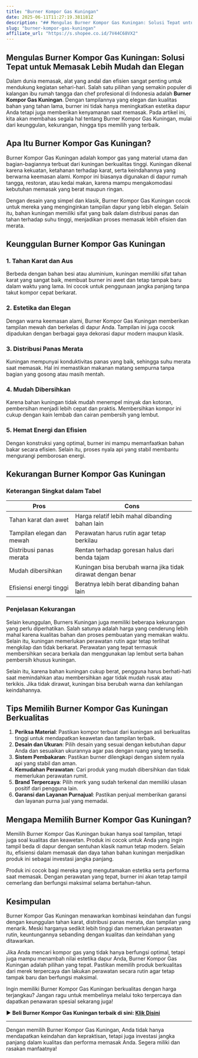 ```yaml
---
title: "Burner Kompor Gas Kuningan"
date: 2025-06-11T11:27:19.381181Z
description: "## Mengulas Burner Kompor Gas Kuningan: Solusi Tepat untuk Memasak Lebih Mudah dan Elegan..."
slug: "burner-kompor-gas-kuningan"
affiliate_url: "https://s.shopee.co.id/7V44C68VX2"
---
```

## Mengulas Burner Kompor Gas Kuningan: Solusi Tepat untuk Memasak Lebih Mudah dan Elegan

Dalam dunia memasak, alat yang andal dan efisien sangat penting untuk mendukung kegiatan sehari-hari. Salah satu pilihan yang semakin populer di kalangan ibu rumah tangga dan chef profesional di Indonesia adalah **Burner Kompor Gas Kuningan**. Dengan tampilannya yang elegan dan kualitas bahan yang tahan lama, burner ini tidak hanya meningkatkan estetika dapur Anda tetapi juga memberikan kenyamanan saat memasak. Pada artikel ini, kita akan membahas segala hal tentang Burner Kompor Gas Kuningan, mulai dari keunggulan, kekurangan, hingga tips memilih yang terbaik.

## Apa Itu Burner Kompor Gas Kuningan?

Burner Kompor Gas Kuningan adalah kompor gas yang material utama dan bagian-bagiannya terbuat dari kuningan berkualitas tinggi. Kuningan dikenal karena kekuatan, ketahanan terhadap karat, serta keindahannya yang berwarna keemasan alami. Kompor ini biasanya digunakan di dapur rumah tangga, restoran, atau kedai makan, karena mampu mengakomodasi kebutuhan memasak yang berat maupun ringan.

Dengan desain yang simpel dan klasik, Burner Kompor Gas Kuningan cocok untuk mereka yang menginginkan tampilan dapur yang lebih elegan. Selain itu, bahan kuningan memiliki sifat yang baik dalam distribusi panas dan tahan terhadap suhu tinggi, menjadikan proses memasak lebih efisien dan merata.

## Keunggulan Burner Kompor Gas Kuningan

### 1. Tahan Karat dan Aus

Berbeda dengan bahan besi atau aluminium, kuningan memiliki sifat tahan karat yang sangat baik, membuat burner ini awet dan tetap tampak baru dalam waktu yang lama. Ini cocok untuk penggunaan jangka panjang tanpa takut kompor cepat berkarat.

### 2. Estetika dan Elegan

Dengan warna keemasan alami, Burner Kompor Gas Kuningan memberikan tampilan mewah dan berkelas di dapur Anda. Tampilan ini juga cocok dipadukan dengan berbagai gaya dekorasi dapur modern maupun klasik.

### 3. Distribusi Panas Merata

Kuningan mempunyai konduktivitas panas yang baik, sehingga suhu merata saat memasak. Hal ini memastikan makanan matang sempurna tanpa bagian yang gosong atau masih mentah.

### 4. Mudah Dibersihkan

Karena bahan kuningan tidak mudah menempel minyak dan kotoran, pembersihan menjadi lebih cepat dan praktis. Membersihkan kompor ini cukup dengan kain lembab dan cairan pembersih yang lembut.

### 5. Hemat Energi dan Efisien

Dengan konstruksi yang optimal, burner ini mampu memanfaatkan bahan bakar secara efisien. Selain itu, proses nyala api yang stabil membantu mengurangi pemborosan energi.

## Kekurangan Burner Kompor Gas Kuningan

### Keterangan Singkat dalam Tabel

| **Pros** | **Cons** |
|--------------|--------------|
| Tahan karat dan awet | Harga relatif lebih mahal dibanding bahan lain |
| Tampilan elegan dan mewah | Perawatan harus rutin agar tetap berkilau |
| Distribusi panas merata | Rentan terhadap goresan halus dari benda tajam |
| Mudah dibersihkan | Kuningan bisa berubah warna jika tidak dirawat dengan benar |
| Efisiensi energi tinggi | Beratnya lebih berat dibanding bahan lain |

### Penjelasan Kekurangan

Selain keunggulan, Burners Kuningan juga memiliki beberapa kekurangan yang perlu diperhatikan. Salah satunya adalah harga yang cenderung lebih mahal karena kualitas bahan dan proses pembuatan yang memakan waktu. Selain itu, kuningan memerlukan perawatan rutin agar tetap terlihat mengkilap dan tidak berkarat. Perawatan yang tepat termasuk membersihkan secara berkala dan menggunakan lap lembut serta bahan pembersih khusus kuningan.

Selain itu, karena bahan kuningan cukup berat, pengguna harus berhati-hati saat memindahkan atau membersihkan agar tidak mudah rusak atau terkikis. Jika tidak dirawat, kuningan bisa berubah warna dan kehilangan keindahannya.

## Tips Memilih Burner Kompor Gas Kuningan Berkualitas

1. **Periksa Material**: Pastikan kompor terbuat dari kuningan asli berkualitas tinggi untuk mendapatkan keawetan dan tampilan terbaik.
2. **Desain dan Ukuran**: Pilih desain yang sesuai dengan kebutuhan dapur Anda dan sesuaikan ukurannya agar pas dengan ruang yang tersedia.
3. **Sistem Pembakaran**: Pastikan burner dilengkapi dengan sistem nyala api yang stabil dan aman.
4. **Kemudahan Perawatan**: Cari produk yang mudah dibersihkan dan tidak memerlukan perawatan rumit.
5. **Brand Terpercaya**: Pilih merk yang sudah terkenal dan memiliki ulasan positif dari pengguna lain.
6. **Garansi dan Layanan Purnajual**: Pastikan penjual memberikan garansi dan layanan purna jual yang memadai.

## Mengapa Memilih Burner Kompor Gas Kuningan?

Memilih Burner Kompor Gas Kuningan bukan hanya soal tampilan, tetapi juga soal kualitas dan keawetan. Produk ini cocok untuk Anda yang ingin tampil beda di dapur dengan sentuhan klasik namun tetap modern. Selain itu, efisiensi dalam memasak dan daya tahan bahan kuningan menjadikan produk ini sebagai investasi jangka panjang.

Produk ini cocok bagi mereka yang mengutamakan estetika serta performa saat memasak. Dengan perawatan yang tepat, burner ini akan tetap tampil cemerlang dan berfungsi maksimal selama bertahun-tahun.

## Kesimpulan

Burner Kompor Gas Kuningan menawarkan kombinasi keindahan dan fungsi dengan keunggulan tahan karat, distribusi panas merata, dan tampilan yang menarik. Meski harganya sedikit lebih tinggi dan memerlukan perawatan rutin, keuntungannya sebanding dengan kualitas dan keindahan yang ditawarkan.

Jika Anda mencari kompor gas yang tidak hanya berfungsi optimal, tetapi juga mampu menambah nilai estetika dapur Anda, Burner Kompor Gas Kuningan adalah pilihan yang tepat. Pastikan memilih produk berkualitas dari merek terpercaya dan lakukan perawatan secara rutin agar tetap tampak baru dan berfungsi maksimal.

Ingin memiliki Burner Kompor Gas Kuningan berkualitas dengan harga terjangkau? Jangan ragu untuk membelinya melalui toko terpercaya dan dapatkan penawaran spesial sekarang juga!

▶️ **Beli Burner Kompor Gas Kuningan terbaik di sini: [Klik Disini](https://s.shopee.co.id/7V44C68VX2)**

---

Dengan memilih Burner Kompor Gas Kuningan, Anda tidak hanya mendapatkan keindahan dan kepraktisan, tetapi juga investasi jangka panjang dalam kualitas dan performa memasak Anda. Segera miliki dan rasakan manfaatnya!